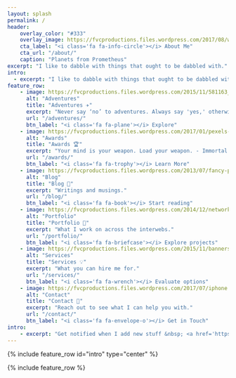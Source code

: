 ```yaml
---
layout: splash
permalink: /
header:
    overlay_color: "#333"
    overlay_image: https://fvcproductions.files.wordpress.com/2017/08/wallpaper.png
    cta_label: "<i class='fa fa-info-circle'></i> About Me"
    cta_url: "/about/"
    caption: "Planets from Prometheus"
excerpt: "I like to dabble with things that ought to be dabbled with."
intro:
  - excerpt: "I like to dabble with things that ought to be dabbled with."
feature_row:
    - image: https://fvcproductions.files.wordpress.com/2015/11/581163_207413282713894_160438369_n.jpg?w=800&h=340&crop=1
      alt: "Adventures"
      title: "Adventures ✈️"
      excerpt: "Never say ‘no’ to adventures. Always say 'yes,' otherwise, you’ll lead a very dull life."
      url: "/adventures/"
      btn_label: "<i class='fa fa-plane'></i> Explore"
    - image: https://fvcproductions.files.wordpress.com/2017/01/pexels-photo-285173.jpeg?w=800&h=340&crop=1
      alt: "Awards"
      title: "Awards 🏆️"
      excerpt: "Your mind is your weapon. Load your weapon. - Immortal Technique"
      url: "/awards/"
      btn_label: "<i class='fa fa-trophy'></i> Learn More"
    - image: https://fvcproductions.files.wordpress.com/2013/07/fancy-pen.jpg?w=800&h=340&crop=1
      alt: "Blog"
      title: "Blog 📝️"
      excerpt: "Writings and musings."
      url: "/blog/"
      btn_label: "<i class='fa fa-book'></i> Start reading"
    - image: https://fvcproductions.files.wordpress.com/2014/12/network_image_robert_ghrist_pl_card.jpg?w=800&h=340&crop=1
      alt: "Portfolio"
      title: "Portfolio 💼"
      excerpt: "What I work on across the interwebs."
      url: "/portfolio/"
      btn_label: "<i class='fa fa-briefcase'></i> Explore projects"
    - image: https://fvcproductions.files.wordpress.com/2015/11/banners_new-001.jpeg?w=800&h=340&crop=1
      alt: "Services"
      title: "Services 💡"
      excerpt: "What you can hire me for."
      url: "/services/"
      btn_label: "<i class='fa fa-wrench'></i> Evaluate options"
    - image: https://fvcproductions.files.wordpress.com/2017/07/iphone.jpeg
      alt: "Contact"
      title: "Contact 📨️"
      excerpt: "Reach out to see what I can help you with."
      url: "/contact/"
      btn_label: "<i class='fa fa-envelope-o'></i> Get in Touch"
intro:
    - excerpt: "Get notified when I add new stuff &nbsp; <a href='https://twitter.com/fvcproductions' class='btn btn--twitter'><i class='fa fa-twitter'></i> @fvcproductions</a>"
---
```


{% include feature_row id="intro" type="center" %}

{% include feature_row %}